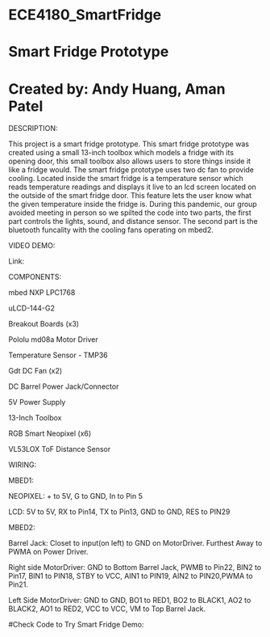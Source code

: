 # ECE4180_SmartFridge
# Smart Fridge Prototype 
# Created by: Andy Huang, Aman Patel


DESCRIPTION:

This project is a smart fridge prototype. This smart fridge prototype was created using a small 13-inch toolbox which models a fridge with its opening door, this small toolbox also allows users to store things inside it like a fridge would. The smart fridge prototype uses two dc fan to provide cooling. Located inside the smart fridge is a temperature sensor which reads temperature readings and displays it live to an lcd screen located on the outside of the smart fridge door. This feature lets the user know what the given temperature inside the fridge is. During this pandemic, our group avoided meeting in person so we spilted the code into two parts, the first part controls the lights, sound, and distance sensor. The second part is the bluetooth funcality with the cooling fans operating on mbed2.   

VIDEO DEMO:

Link: 


COMPONENTS:

mbed NXP LPC1768

uLCD-144-G2 

Breakout Boards (x3)

Pololu md08a Motor Driver

Temperature Sensor - TMP36

Gdt DC Fan (x2)

DC Barrel Power Jack/Connector

5V Power Supply

13-Inch Toolbox

RGB Smart Neopixel (x6)

VL53LOX ToF Distance Sensor




WIRING:

MBED1: 

NEOPIXEL: + to 5V, G to GND, In to Pin 5

LCD: 5V to 5V, RX to Pin14, TX to Pin13, GND to GND, RES to PIN29

MBED2: 

Barrel Jack: Closet to input(on left) to GND on MotorDriver. Furthest Away to PWMA on Power Driver.

Right side MotorDriver: GND to Bottom Barrel Jack, PWMB to Pin22, BIN2 to Pin17, BIN1 to PIN18, STBY to VCC, AIN1 to PIN19, AIN2 to PIN20,PWMA to Pin21.

Left Side MotorDriver: GND to GND, BO1 to RED1, BO2 to BLACK1, AO2 to BLACK2, AO1 to RED2, VCC to VCC, VM to Top Barrel Jack. 


#Check Code to Try Smart Fridge Demo: 

